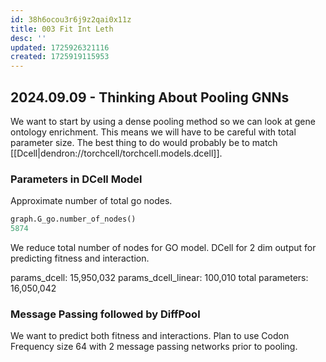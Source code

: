 ```yaml
---
id: 38h6ocou3r6j9z2qai0x11z
title: 003 Fit Int Leth
desc: ''
updated: 1725926321116
created: 1725919115953
---
```



## 2024.09.09 - Thinking About Pooling GNNs

We want to start by using a dense pooling method so we can look at gene ontology enrichment. This means we will have to be careful with total parameter size. The best thing to do would probably be to match [[Dcell|dendron://torchcell/torchcell.models.dcell]].

### Parameters in DCell Model

Approximate number of total go nodes.

```python
graph.G_go.number_of_nodes()
5874
```

We reduce total number of nodes for GO model. DCell for 2 dim output for predicting fitness and interaction.

params_dcell: 15,950,032
params_dcell_linear: 100,010
total parameters: 16,050,042

### Message Passing followed by DiffPool

We want to predict both fitness and interactions. Plan to use Codon Frequency size 64 with 2 message passing networks prior to pooling.